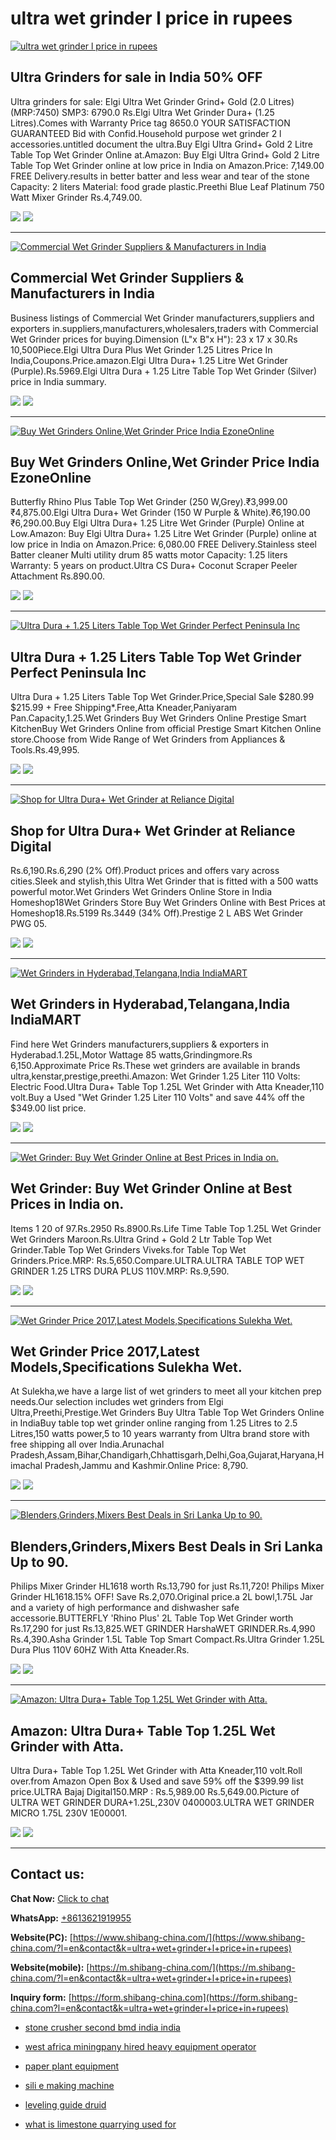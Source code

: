 # ultra wet grinder l price in rupees

<a href="https://swt.shibang-china.com/?l=en&img&k=ultra+wet+grinder+l+price+in+rupees" target="_blank">![ultra wet grinder l price in rupees](http://static.shibang-china.com/all-800x300/627.jpg)</a>

## Ultra Grinders for sale in India 50% OFF
Ultra grinders for sale: Elgi Ultra Wet Grinder Grind+ Gold (2.0 Litres) (MRP:7450) SMP3: 6790.0 Rs.Elgi Ultra Wet Grinder Dura+ (1.25 Litres).Comes with Warranty Price tag 8650.0 YOUR SATISFACTION GUARANTEED Bid with Confid.Household purpose wet grinder 2 l accessories.untitled document the ultra.Buy Elgi Ultra Grind+ Gold 2 Litre Table Top Wet Grinder Online at.Amazon: Buy Elgi Ultra Grind+ Gold 2 Litre Table Top Wet Grinder online at low price in India on Amazon.Price: 7,149.00 FREE Delivery.results in better batter and less wear and tear of the stone Capacity: 2 liters Material: food grade plastic.Preethi Blue Leaf Platinum 750 Watt Mixer Grinder Rs.4,749.00.


<a href="https://whatsapp.shibangsoft.com/WhatsApp.php" target="_blank" title="WhatsApp">![](http://static.shibang-china.com/icon/whatsapp.png)</a> <a href="https://swt.shibang-china.com/?l=en&icon&k=ultra+wet+grinder+l+price+in+rupees" target="_blank">![](http://static.shibang-china.com/icon/chat-en.png)</a>

---

<a href="https://swt.shibang-china.com/?l=en&img&k=ultra+wet+grinder+l+price+in+rupees" target="_blank">![Commercial Wet Grinder Suppliers & Manufacturers in India](http://static.shibang-china.com/all-800x300/1416.jpg)</a>

## Commercial Wet Grinder Suppliers & Manufacturers in India
Business listings of Commercial Wet Grinder manufacturers,suppliers and exporters in.suppliers,manufacturers,wholesalers,traders with Commercial Wet Grinder prices for buying.Dimension (L"x B"x H"): 23 x 17 x 30.Rs 10,500Piece.Elgi Ultra Dura Plus Wet Grinder 1.25 Litres Price In India,Coupons.Price.amazon.Elgi Ultra Dura+ 1.25 Litre Wet Grinder (Purple).Rs.5969.Elgi Ultra Dura + 1.25 Litre Table Top Wet Grinder (Silver) price in India summary.


<a href="https://whatsapp.shibangsoft.com/WhatsApp.php" target="_blank" title="WhatsApp">![](http://static.shibang-china.com/icon/whatsapp.png)</a> <a href="https://swt.shibang-china.com/?l=en&icon&k=ultra+wet+grinder+l+price+in+rupees" target="_blank">![](http://static.shibang-china.com/icon/chat-en.png)</a>

---

<a href="https://swt.shibang-china.com/?l=en&img&k=ultra+wet+grinder+l+price+in+rupees" target="_blank">![Buy Wet Grinders Online,Wet Grinder Price India EzoneOnline](http://static.shibang-china.com/all-800x300/350.jpg)</a>

## Buy Wet Grinders Online,Wet Grinder Price India EzoneOnline
Butterfly Rhino Plus Table Top Wet Grinder (250 W,Grey).₹3,999.00 ₹4,875.00.Elgi Ultra Dura+ Wet Grinder (150 W Purple & White).₹6,190.00 ₹6,290.00.Buy Elgi Ultra Dura+ 1.25 Litre Wet Grinder (Purple) Online at Low.Amazon: Buy Elgi Ultra Dura+ 1.25 Litre Wet Grinder (Purple) online at low price in India on Amazon.Price: 6,080.00 FREE Delivery.Stainless steel Batter cleaner Multi utility drum 85 watts motor Capacity: 1.25 liters Warranty: 5 years on product.Ultra CS Dura+ Coconut Scraper Peeler Attachment Rs.890.00.


<a href="https://whatsapp.shibangsoft.com/WhatsApp.php" target="_blank" title="WhatsApp">![](http://static.shibang-china.com/icon/whatsapp.png)</a> <a href="https://swt.shibang-china.com/?l=en&icon&k=ultra+wet+grinder+l+price+in+rupees" target="_blank">![](http://static.shibang-china.com/icon/chat-en.png)</a>

---

<a href="https://swt.shibang-china.com/?l=en&img&k=ultra+wet+grinder+l+price+in+rupees" target="_blank">![Ultra Dura + 1.25 Liters Table Top Wet Grinder Perfect Peninsula Inc](http://static.shibang-china.com/all-800x300/1520.jpg)</a>

## Ultra Dura + 1.25 Liters Table Top Wet Grinder Perfect Peninsula Inc
Ultra Dura + 1.25 Liters Table Top Wet Grinder.Price,Special Sale $280.99 $215.99 + Free Shipping*.Free,Atta Kneader,Paniyaram Pan.Capacity,1.25.Wet Grinders Buy Wet Grinders Online Prestige Smart KitchenBuy Wet Grinders Online from official Prestige Smart Kitchen Online store.Choose from Wide Range of Wet Grinders from Appliances & Tools.Rs.49,995.


<a href="https://whatsapp.shibangsoft.com/WhatsApp.php" target="_blank" title="WhatsApp">![](http://static.shibang-china.com/icon/whatsapp.png)</a> <a href="https://swt.shibang-china.com/?l=en&icon&k=ultra+wet+grinder+l+price+in+rupees" target="_blank">![](http://static.shibang-china.com/icon/chat-en.png)</a>

---

<a href="https://swt.shibang-china.com/?l=en&img&k=ultra+wet+grinder+l+price+in+rupees" target="_blank">![Shop for Ultra Dura+ Wet Grinder at Reliance Digital](http://static.shibang-china.com/all-800x300/322.jpg)</a>

## Shop for Ultra Dura+ Wet Grinder at Reliance Digital
Rs.6,190.Rs.6,290 (2% Off).Product prices and offers vary across cities.Sleek and stylish,this Ultra Wet Grinder that is fitted with a 500 watts powerful motor.Wet Grinders Wet Grinders Online Store in India Homeshop18Wet Grinders Store Buy Wet Grinders Online with Best Prices at Homeshop18.Rs.5199 Rs.3449 (34% Off).Prestige 2 L ABS Wet Grinder PWG 05.


<a href="https://whatsapp.shibangsoft.com/WhatsApp.php" target="_blank" title="WhatsApp">![](http://static.shibang-china.com/icon/whatsapp.png)</a> <a href="https://swt.shibang-china.com/?l=en&icon&k=ultra+wet+grinder+l+price+in+rupees" target="_blank">![](http://static.shibang-china.com/icon/chat-en.png)</a>

---

<a href="https://swt.shibang-china.com/?l=en&img&k=ultra+wet+grinder+l+price+in+rupees" target="_blank">![Wet Grinders in Hyderabad,Telangana,India IndiaMART](http://static.shibang-china.com/all-800x300/424.jpg)</a>

## Wet Grinders in Hyderabad,Telangana,India IndiaMART
Find here Wet Grinders manufacturers,suppliers & exporters in Hyderabad.1.25L,Motor Wattage 85 watts,Grindingmore.Rs 6,150.Approximate Price Rs.These wet grinders are available in brands ultra,kenstar,prestige,preethi.Amazon: Wet Grinder 1.25 Liter 110 Volts: Electric Food.Ultra Dura+ Table Top 1.25L Wet Grinder with Atta Kneader,110 volt.Buy a Used "Wet Grinder 1.25 Liter 110 Volts" and save 44% off the $349.00 list price.


<a href="https://whatsapp.shibangsoft.com/WhatsApp.php" target="_blank" title="WhatsApp">![](http://static.shibang-china.com/icon/whatsapp.png)</a> <a href="https://swt.shibang-china.com/?l=en&icon&k=ultra+wet+grinder+l+price+in+rupees" target="_blank">![](http://static.shibang-china.com/icon/chat-en.png)</a>

---

<a href="https://swt.shibang-china.com/?l=en&img&k=ultra+wet+grinder+l+price+in+rupees" target="_blank">![Wet Grinder: Buy Wet Grinder Online at Best Prices in India on.](http://static.shibang-china.com/all-800x300/1237.jpg)</a>

## Wet Grinder: Buy Wet Grinder Online at Best Prices in India on.
Items 1 20 of 97.Rs.2950 Rs.8900.Rs.Life Time Table Top 1.25L Wet Grinder Wet Grinders Maroon.Rs.Ultra Grind + Gold 2 Ltr Table Top Wet Grinder.Table Top Wet Grinders Viveks.for Table Top Wet Grinders.Price.MRP: Rs.5,650.Compare.ULTRA.ULTRA TABLE TOP WET GRINDER 1.25 LTRS DURA PLUS 110V.MRP: Rs.9,590.


<a href="https://whatsapp.shibangsoft.com/WhatsApp.php" target="_blank" title="WhatsApp">![](http://static.shibang-china.com/icon/whatsapp.png)</a> <a href="https://swt.shibang-china.com/?l=en&icon&k=ultra+wet+grinder+l+price+in+rupees" target="_blank">![](http://static.shibang-china.com/icon/chat-en.png)</a>

---

<a href="https://swt.shibang-china.com/?l=en&img&k=ultra+wet+grinder+l+price+in+rupees" target="_blank">![Wet Grinder Price 2017,Latest Models,Specifications Sulekha Wet.](http://static.shibang-china.com/all-800x300/667.jpg)</a>

## Wet Grinder Price 2017,Latest Models,Specifications Sulekha Wet.
At Sulekha,we have a large list of wet grinders to meet all your kitchen prep needs.Our selection includes wet grinders from Elgi Ultra,Preethi,Prestige.Wet Grinders Buy Ultra Table Top Wet Grinders Online in IndiaBuy table top wet grinder online ranging from 1.25 Litres to 2.5 Litres,150 watts power,5 to 10 years warranty from Ultra brand store with free shipping all over India.Arunachal Pradesh,Assam,Bihar,Chandigarh,Chhattisgarh,Delhi,Goa,Gujarat,Haryana,Himachal Pradesh,Jammu and Kashmir.Online Price: 8,790.


<a href="https://whatsapp.shibangsoft.com/WhatsApp.php" target="_blank" title="WhatsApp">![](http://static.shibang-china.com/icon/whatsapp.png)</a> <a href="https://swt.shibang-china.com/?l=en&icon&k=ultra+wet+grinder+l+price+in+rupees" target="_blank">![](http://static.shibang-china.com/icon/chat-en.png)</a>

---

<a href="https://swt.shibang-china.com/?l=en&img&k=ultra+wet+grinder+l+price+in+rupees" target="_blank">![Blenders,Grinders,Mixers Best Deals in Sri Lanka Up to 90.](http://static.shibang-china.com/all-800x300/1420.jpg)</a>

## Blenders,Grinders,Mixers Best Deals in Sri Lanka Up to 90.
Philips Mixer Grinder HL1618 worth Rs.13,790 for just Rs.11,720! Philips Mixer Grinder HL1618.15% OFF! Save Rs.2,070.Original price.a 2L bowl,1.75L Jar and a variety of high performance and dishwasher safe accessorie.BUTTERFLY 'Rhino Plus' 2L Table Top Wet Grinder worth Rs.17,290 for just Rs.13,825.WET GRINDER HarshaWET GRINDER.Rs.4,990 Rs.4,390.Asha Grinder 1.5L Table Top Smart Compact.Rs.Ultra Grinder 1.25L Dura Plus 110V 60HZ With Atta Kneader.Rs.


<a href="https://whatsapp.shibangsoft.com/WhatsApp.php" target="_blank" title="WhatsApp">![](http://static.shibang-china.com/icon/whatsapp.png)</a> <a href="https://swt.shibang-china.com/?l=en&icon&k=ultra+wet+grinder+l+price+in+rupees" target="_blank">![](http://static.shibang-china.com/icon/chat-en.png)</a>

---

<a href="https://swt.shibang-china.com/?l=en&img&k=ultra+wet+grinder+l+price+in+rupees" target="_blank">![Amazon: Ultra Dura+ Table Top 1.25L Wet Grinder with Atta.](http://static.shibang-china.com/all-800x300/713.jpg)</a>

## Amazon: Ultra Dura+ Table Top 1.25L Wet Grinder with Atta.
Ultra Dura+ Table Top 1.25L Wet Grinder with Atta Kneader,110 volt.Roll over.from Amazon Open Box & Used and save 59% off the $399.99 list price.ULTRA Bajaj Digital150.MRP : Rs.5,989.00 Rs.5,649.00.Picture of ULTRA WET GRINDER DURA+1.25L,230V 0400003.ULTRA WET GRINDER MICRO 1.75L 230V 1E00001.


<a href="https://whatsapp.shibangsoft.com/WhatsApp.php" target="_blank" title="WhatsApp">![](http://static.shibang-china.com/icon/whatsapp.png)</a> <a href="https://swt.shibang-china.com/?l=en&icon&k=ultra+wet+grinder+l+price+in+rupees" target="_blank">![](http://static.shibang-china.com/icon/chat-en.png)</a>

---
## Contact us:

**Chat Now:** [Click to chat](https://swt.shibang-china.com?l=en&contact&k=ultra+wet+grinder+l+price+in+rupees)

**WhatsApp:**  [+8613621919955](https://whatsapp.shibangsoft.com/WhatsApp.php)

**Website(PC):** [https://www.shibang-china.com/](https://www.shibang-china.com/?l=en&contact&k=ultra+wet+grinder+l+price+in+rupees)

**Website(mobile):** [https://m.shibang-china.com/](https://m.shibang-china.com/?l=en&contact&k=ultra+wet+grinder+l+price+in+rupees)

**Inquiry form:** [https://form.shibang-china.com](https://form.shibang-china.com?l=en&contact&k=ultra+wet+grinder+l+price+in+rupees)

* [stone crusher second bmd india india](../121/stone%20crusher%20second%20bmd%20india%20india.md)

* [west africa miningpany hired heavy equipment operator](../121/west%20africa%20miningpany%20hired%20heavy%20equipment%20operator.md)

* [paper plant equipment](../118/paper%20plant%20equipment.md)

* [sili e making machine](../112/sili%20e%20making%20machine.md)

* [leveling guide druid](../119/leveling%20guide%20druid.md)

* [what is limestone quarrying used for](../118/what%20is%20limestone%20quarrying%20used%20for.md)
